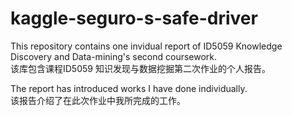 # kaggle-seguro-s-safe-driver
This repository contains one invidual report of ID5059 Knowledge Discovery and Data-mining's second coursework.\
该库包含课程ID5059 知识发现与数据挖掘第二次作业的个人报告。

The report has introduced works I have done individually. \
该报告介绍了在此次作业中我所完成的工作。


